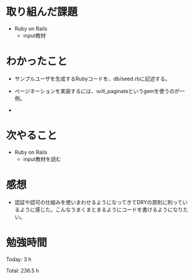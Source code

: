 # 取り組んだ課題

* Ruby on Rails
  * input教材

# わかったこと

* サンプルユーザを生成するRubyコードを、db/seed.rbに記述する。

* ページネーションを実装するには、ｗill_paginateというgemを使うのが一例。

*

# 次やること

* Ruby on Rails
  * input教材を読む

# 感想

* 認証や認可の仕組みを使いまわせるようになってきてDRYの原則に則っているように感じた。こんなうまくまとまるようにコードを書けるようになりたい。

# 勉強時間

Today: 3 h

Total: 236.5 h
